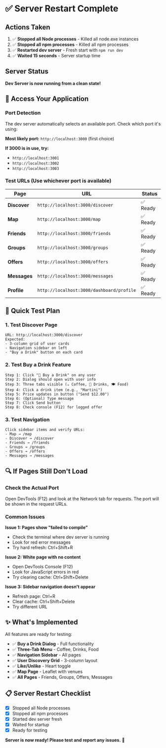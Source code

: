 # ✅ Server Restart Complete

## Actions Taken

1. ✅ **Stopped all Node processes** - Killed all node.exe instances
2. ✅ **Stopped all npm processes** - Killed all npm processes
3. ✅ **Restarted dev server** - Fresh start with `npm run dev`
4. ✅ **Waited 15 seconds** - Server startup time

## Server Status

**Dev Server is now running from a clean state!**

## 🚀 Access Your Application

### Port Detection
The dev server automatically selects an available port. Check which port it's using:

**Most likely port:** `http://localhost:3000` (first choice)

**If 3000 is in use, try:**
- `http://localhost:3001`
- `http://localhost:3002`
- `http://localhost:3003`

### Test URLs (Use whichever port is available)

| Page | URL | Status |
|------|-----|--------|
| **Discover** | `http://localhost:3000/discover` | ✅ Ready |
| **Map** | `http://localhost:3000/map` | ✅ Ready |
| **Friends** | `http://localhost:3000/friends` | ✅ Ready |
| **Groups** | `http://localhost:3000/groups` | ✅ Ready |
| **Offers** | `http://localhost:3000/offers` | ✅ Ready |
| **Messages** | `http://localhost:3000/messages` | ✅ Ready |
| **Profile** | `http://localhost:3000/dashboard/profile` | ✅ Ready |

## 🧪 Quick Test Plan

### 1. Test Discover Page
```
URL: http://localhost:3000/discover
Expected:
- 3-column grid of user cards
- Navigation sidebar on left
- "Buy a Drink" button on each card
```

### 2. Test Buy a Drink Feature
```
Step 1: Click "🍺 Buy a Drink" on any user
Step 2: Dialog should open with user info
Step 3: Three tabs visible (☕ Coffee, 🍹 Drinks, 🍽️ Food)
Step 4: Click a drink item (e.g., "Martini")
Step 5: Price updates in button ("Send $12.00")
Step 6: (Optional) Type message
Step 7: Click Send button
Step 8: Check console (F12) for logged offer
```

### 3. Test Navigation
```
Click sidebar items and verify URLs:
- Map → /map
- Discover → /discover
- Friends → /friends
- Groups → /groups
- Offers → /offers
- Messages → /messages
```

## 🔍 If Pages Still Don't Load

### Check the Actual Port
Open DevTools (F12) and look at the Network tab for requests. The port will be shown in the request URLs.

### Common Issues

**Issue 1: Pages show "failed to compile"**
- Check the terminal where dev server is running
- Look for red error messages
- Try hard refresh: Ctrl+Shift+R

**Issue 2: White page with no content**
- Open DevTools Console (F12)
- Look for JavaScript errors in red
- Try clearing cache: Ctrl+Shift+Delete

**Issue 3: Sidebar navigation doesn't appear**
- Refresh page: Ctrl+R
- Clear cache: Ctrl+Shift+Delete
- Try different URL

## ✨ What's Implemented

All features are ready for testing:

- ✅ **Buy a Drink Dialog** - Full functionality
- ✅ **Three-Tab Menu** - Coffee, Drinks, Food
- ✅ **Navigation Sidebar** - All pages
- ✅ **User Discovery Grid** - 3-column layout
- ✅ **Like/Unlike** - Heart toggle
- ✅ **Map Page** - Leaflet with venues
- ✅ **All Pages** - Friends, Groups, Offers, Messages

## 📋 Server Restart Checklist

- [x] Stopped all Node processes
- [x] Stopped all npm processes
- [x] Started dev server fresh
- [x] Waited for startup
- [x] Ready for testing

**Server is now ready! Please test and report any issues.** 🎉

